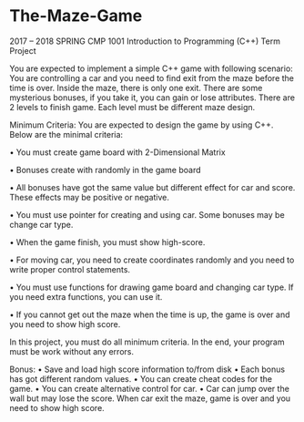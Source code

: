 # The-Maze-Game
 2017 – 2018 SPRING
 CMP 1001 Introduction to Programming (C++) 
Term Project 
 
You are expected to implement a simple C++ game with following scenario: 
You are controlling a car and you need to find exit from the maze before the time is over. Inside the maze, there is only one exit. There are some mysterious bonuses, if you take it, you can gain or lose attributes. There are 2 levels to finish game. Each level must be different maze design. 

Minimum Criteria: 
 You are expected to design the game by using C++. Below are the minimal criteria:
 
 • You must create game board with 2-Dimensional Matrix
 
 • Bonuses create with randomly in the game board
 
 • All bonuses have got the same value but different effect for car and score. These effects may be positive or negative.
 
 • You must use pointer for creating and using car. Some bonuses may be change car type.
 
 • When the game finish, you must show high-score.
 
 • For moving car, you need to create coordinates randomly and you need to write proper control statements.
 
 • You must use functions for drawing game board and changing car type. If you need extra functions, you can use it.
 
 • If you cannot get out the maze when the time is up, the game is over and you need to show high score.
 
 
In this project, you must do all minimum criteria. In the end, your program must be work without any errors. 

Bonus:
• Save and load high score information to/from disk
• Each bonus has got different random values.
• You can create cheat codes for the game.
• You can create alternative control for car.
• Car can jump over the wall but may lose the score. When car exit the maze, game is over and you need to show high score. 

	
	

 
